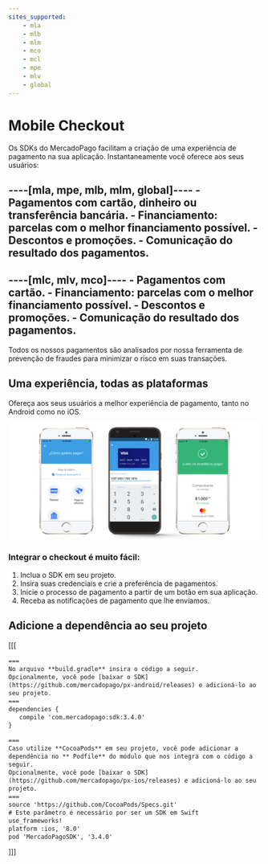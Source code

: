 ```yaml
---
sites_supported:
    - mla
    - mlb
    - mlm
    - mco
    - mcl
    - mpe
    - mlv
    - global
---
```

# Mobile Checkout

Os SDKs do MercadoPago facilitam a criação de uma experiência de pagamento na sua aplicação. Instantaneamente você oferece aos seus usuários:

----[mla, mpe, mlb, mlm, global]----
    -   Pagamentos com cartão, dinheiro ou transferência bancária.
    -   **Financiamento**: parcelas com o melhor financiamento possível.
    -   Descontos e promoções.
    -   Comunicação do resultado dos pagamentos.
------------
----[mlc, mlv, mco]----
    -   Pagamentos com cartão.
    -   **Financiamento**: parcelas com o melhor financiamento possível.
    -   Descontos e promoções.
    -   Comunicação do resultado dos pagamentos.
------------

Todos os nossos pagamentos são analisados por nossa ferramenta de prevenção de fraudes para minimizar o risco em suas transações.

## Uma experiência, todas as plataformas

Ofereça aos seus usuários a melhor experiência de pagamento, tanto no Android como no iOS.

![androidiosfinal](/images/mobile-sdk-flow.png)

### Integrar o checkout é muito fácil:

1. Inclua o SDK em seu projeto.
2. Insira suas credenciais e crie a preferência de pagamentos.
3. Inicie o processo de pagamento a partir de um botão em sua aplicação.
4. Receba as notificações de pagamento que lhe enviamos.

## Adicione a dependência ao seu projeto
[[[
```android
===
No arquivo **build.gradle** insira o código a seguir.
Opcionalmente, você pode [baixar o SDK](https://github.com/mercadopago/px-android/releases) e adicioná-lo ao seu projeto.
===
dependencies {
   compile 'com.mercadopago:sdk:3.4.0'
}
```
```ios
===
Caso utilize **CocoaPods** em seu projeto, você pode adicionar a dependência no ** Podfile** do módulo que nos integra com o código a seguir.
Opcionalmente, você pode [baixar o SDK](https://github.com/mercadopago/px-ios/releases) e adicioná-lo ao seu projeto.
===
source 'https://github.com/CocoaPods/Specs.git'
# Este parâmetro é necessário por ser um SDK em Swift
use_frameworks!
platform :ios, '8.0'
pod 'MercadoPagoSDK', '3.4.0'
```
]]]
